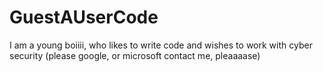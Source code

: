 # GuestAUserCode
I am a young boiiii, who likes to write code and wishes to work with cyber security (please google, or microsoft contact me, pleaaaase)
